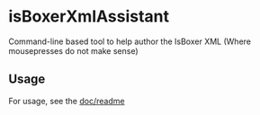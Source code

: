 # isBoxerXmlAssistant
Command-line based tool to help author the IsBoxer XML (Where mousepresses do not make sense)

## Usage
For usage, see the [doc/readme](/doc/Readme.md)
